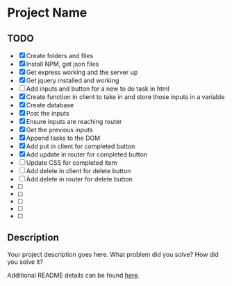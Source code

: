 # Project Name

## TODO 
- [x] Create folders and files 
- [x] Install NPM, get json files
- [x] Get express working and the server up 
- [x] Get jquery installed and working 
- [ ] Add inputs and button for a new to do task in html
- [x] Create function in client to take in and store those inputs in a variable
- [x] Create database
- [x] Post the inputs 
- [x] Ensure inputs are reaching router
- [x] Get the previous inputs
- [x] Append tasks to the DOM
- [x] Add put in client for completed button 
- [x] Add update in router for completed button 
- [ ] Update CSS for completed item 
- [ ] Add delete in client for delete button
- [ ] Add delete in router for delete button 
- [ ] 
- [ ] 
- [ ] 
- [ ] 
- [ ] 

## Description

Your project description goes here. What problem did you solve? How did you solve it?

Additional README details can be found [here](https://github.com/PrimeAcademy/readme-template/blob/master/README.md).
